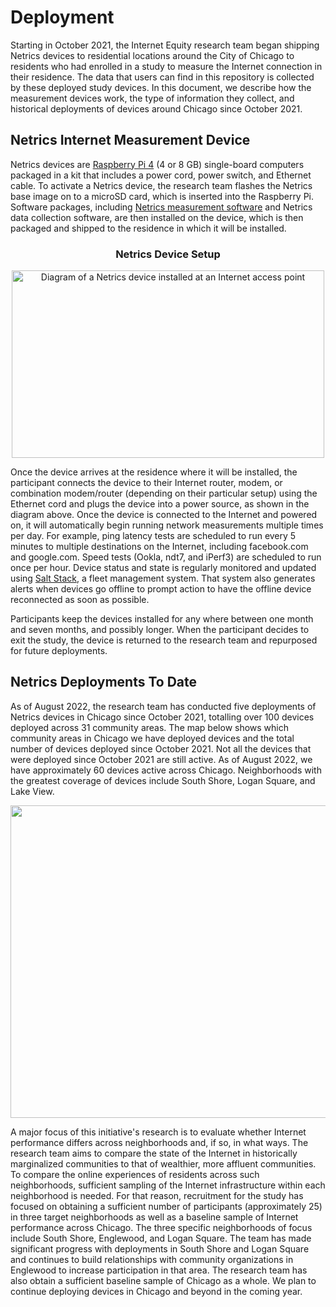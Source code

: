 # Deployment

Starting in October 2021, the Internet Equity research team began shipping Netrics devices to residential locations around the City of Chicago to residents who had enrolled in a study to measure the Internet connection in their residence. The data that users can find in this repository is collected by these deployed study devices. In this document, we describe how the measurement devices work, the type of information they collect, and historical deployments of devices around Chicago since October 2021.

## Netrics Internet Measurement Device

Netrics devices are [Raspberry Pi 4](https://www.raspberrypi.com/products/raspberry-pi-4-model-b/specifications/) (4 or 8 GB) single-board computers packaged in a kit that includes a power cord, power switch, and Ethernet cable. To activate a Netrics device, the research team flashes the Netrics base image on to a microSD card, which is inserted into the Raspberry Pi. Software packages, including [Netrics measurement software](https://github.com/chicago-cdac/nm-exp-active-netrics) and Netrics data collection software, are then installed on the device, which is then packaged and shipped to the residence in which it will be installed.

<h3 align='center'>Netrics Device Setup</h3>
<p align='center'>
    <img src='https://github.com/chicago-cdac/nm-exp-active-netrics/raw/main/docs/images/attached3.png' width='500' height='300' alt='Diagram of a Netrics device installed at an Internet access point' vertical-align='middle'>
</p>

Once the device arrives at the residence where it will be installed, the participant connects the device to their Internet router, modem, or combination modem/router (depending on their particular setup) using the Ethernet cord and plugs the device into a power source, as shown in the diagram above. Once the device is connected to the Internet and powered on, it will automatically begin running network measurements multiple times per day. For example, ping latency tests are scheduled to run every 5 minutes to multiple destinations on the Internet, including facebook.com and google.com. Speed tests (Ookla, ndt7, and iPerf3) are scheduled to run once per hour. Device status and state is regularly monitored and updated using [Salt Stack](https://saltproject.io/), a fleet management system. That system also generates alerts when devices go offline to prompt action to have the offline device reconnected as soon as possible.

Participants keep the devices installed for any where between one month and seven months, and possibly longer. When the participant decides to exit the study, the device is returned to the research team and repurposed for future deployments.

## Netrics Deployments To Date

As of August 2022, the research team has conducted five deployments of Netrics devices in Chicago since October 2021, totalling over 100 devices deployed across 31 community areas. The map below shows which community areas in Chicago we have deployed devices and the total number of devices deployed since October 2021. Not all the devices that were deployed since October 2021 are still active. As of August 2022, we have approximately 60 devices active across Chicago. Neighborhoods with the greatest coverage of devices include South Shore, Logan Square, and Lake View.

<p align='center'>
    <!-- <h3>Netrics Device Deployments by Community Area - May 2022</h3> -->
    <img src='../assets/images/device_map_22JULY22.png' width='600' height='500'>
</p>

A major focus of this initiative's research is to evaluate whether Internet performance differs across neighborhoods and, if so, in what ways. The research team aims to compare the state of the Internet in historically marginalized communities to that of wealthier, more affluent communities. To compare the online experiences of residents across such neighborhoods, sufficient sampling of the Internet infrastructure within each neighborhood is needed. For that reason, recruitment for the study has focused on obtaining a sufficient number of participants (approximately 25) in three target neighborhoods as well as a baseline sample of Internet performance across Chicago. The three specific neighborhoods of focus include South Shore, Englewood, and Logan Square. The team has made significant progress with deployments in South Shore and Logan Square and continues to build relationships with community organizations in Englewood to increase participation in that area. The research team has also obtain a sufficient baseline sample of Chicago as a whole. We plan to continue deploying devices in Chicago and beyond in the coming year.